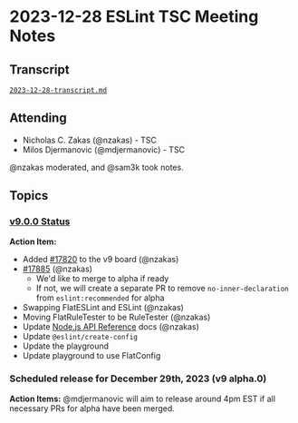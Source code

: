 # 2023-12-28 ESLint TSC Meeting Notes

## Transcript

[`2023-12-28-transcript.md`](2023-12-28-transcript.md)

## Attending

* Nicholas C. Zakas (@nzakas) - TSC
* Milos Djermanovic (@mdjermanovic) - TSC

@nzakas moderated, and @sam3k took notes.

## Topics

### [v9.0.0 Status](https://github.com/orgs/eslint/projects/4/views/2) 

**Action Item:** 

* Added [#17820](https://github.com/eslint/eslint/issues/17820) to the v9 board (@nzakas)
* [#17885](https://github.com/eslint/eslint/pull/17885/) (@nzakas)
  * We'd like to merge to alpha if ready
  * If not, we will create a separate PR to remove `no-inner-declaration` from `eslint:recommended` for alpha
* Swapping FlatESLint and ESLint (@nzakas)
* Moving FlatRuleTester to be RuleTester  (@nzakas)
* Update [Node.js API Reference](https://eslint.org/docs/latest/integrate/nodejs-api) docs (@nzakas)
* Update `@eslint/create-config`
* Update the playground
* Update playground to use FlatConfig

### Scheduled release for December 29th, 2023 (v9 alpha.0)

**Action Items:** @mdjermanovic will aim to release around 4pm EST if all necessary PRs for alpha have been merged.